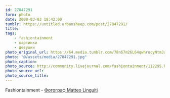```yaml
---
id: 27847291
form: photo
date: 2008-03-03 18:42:00
tumblr: https://untitled.urbansheep.com/post/27847291/
title:
tags:
    - fashiontainment
    - картинки
    - девушки
photo_original_url: https://64.media.tumblr.com/78n67m26L64qwhrocyNtmJaw_1280.jpg
photo: "@/assets/media/27847291.jpg"
photo_caption:
photo_source: http://community.livejournal.com/fashiontainment/112295.html
photo_source_url:
photo_source_title:
---
```


<p>Fashiontainment - <a href="http://community.livejournal.com/fashiontainment/112295.html">Фотограф Matteo Linguiti</a></p>
